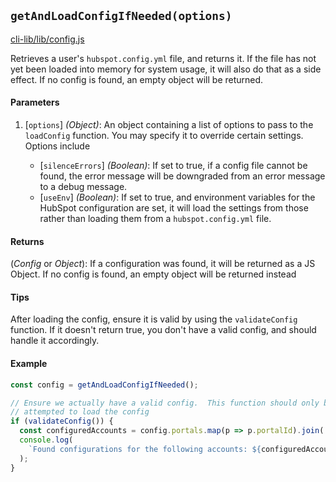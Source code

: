 ## `getAndLoadConfigIfNeeded(options)`

[cli-lib/lib/config.js](https://github.com/HubSpot/hubspot-cli/blob/master/packages/cli-lib/lib/config.js)

Retrieves a user's `hubspot.config.yml` file, and returns it. If the file has not yet been loaded into memory for system usage, it will also do that as a side effect. If no config is found, an empty object will be returned.

#### Parameters

1. [`options`] _(Object)_: An object containing a list of options to pass to the `loadConfig` function. You may specify it to override certain settings. Options include

   - [`silenceErrors`] _(Boolean)_: If set to true, if a config file cannot be found, the error message will be downgraded from an error message to a debug message.
   - [`useEnv`] _(Boolean)_: If set to true, and environment variables for the HubSpot configuration are set, it will load the settings from those rather than loading them from a `hubspot.config.yml` file.

#### Returns

(_Config_ or _Object_): If a configuration was found, it will be returned as a JS Object. If no config is found, an empty object will be returned instead

#### Tips

After loading the config, ensure it is valid by using the `validateConfig` function. If it doesn't return true, you don't have a valid config, and should handle it accordingly.

#### Example

```js
const config = getAndLoadConfigIfNeeded();

// Ensure we actually have a valid config.  This function should only be called after we have
// attempted to load the config
if (validateConfig()) {
  const configuredAccounts = config.portals.map(p => p.portalId).join(', ');
  console.log(
    `Found configurations for the following accounts: ${configuredAccounts}`
  );
}
```

